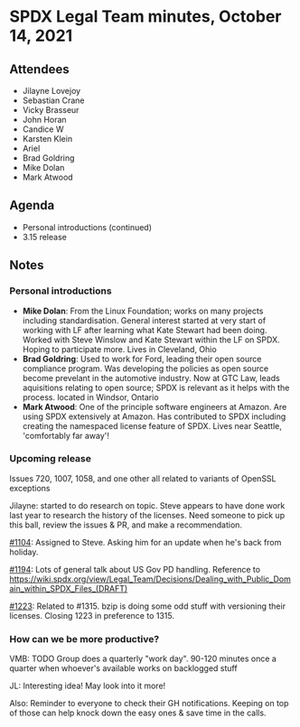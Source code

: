 # SPDX Legal Team minutes, October 14, 2021

## Attendees
* Jilayne Lovejoy
* Sebastian Crane
* Vicky Brasseur
* John Horan
* Candice W
* Karsten Klein
* Ariel
* Brad Goldring
* Mike Dolan
* Mark Atwood

## Agenda

* Personal introductions (continued)
* 3.15 release

## Notes

### Personal introductions

* **Mike Dolan**: From the Linux Foundation; works on many projects including standardisation. General interest started at very start of working with LF after learning what Kate Stewart had been doing. Worked with Steve Winslow and Kate Stewart within the LF on SPDX. Hoping to participate more. Lives in Cleveland, Ohio
* **Brad Goldring**: Used to work for Ford, leading their open source compliance program. Was developing the policies as open source become prevelant in the automotive industry. Now at GTC Law, leads aquisitions relating to open source; SPDX is relevant as it helps with the process. located in Windsor, Ontario
* **Mark Atwood**: One of the principle software engineers at Amazon. Are using SPDX extensively at Amazon. Has contributed to SPDX including creating the namespaced license feature of SPDX. Lives near Seattle, 'comfortably far away'!


### Upcoming release

Issues 720, 1007, 1058, and one other all related to variants of OpenSSL exceptions

Jilayne: started to do research on topic. Steve appears to have done work last year to research the history of the licenses. Need someone to pick up this ball, review the issues & PR, and make a recommendation.

[#1104](https://github.com/spdx/license-list-XML/issues/1104): Assigned to Steve. Asking him for an update when he's back from holiday.

[#1194](https://github.com/spdx/license-list-XML/issues/1194): Lots of general talk about US Gov PD handling. Reference to https://wiki.spdx.org/view/Legal_Team/Decisions/Dealing_with_Public_Domain_within_SPDX_Files_(DRAFT)

[#1223](https://github.com/spdx/license-list-XML/issues/1223): Related to #1315. bzip is doing some odd stuff with versioning their licenses. Closing 1223 in preference to 1315.

### How can we be more productive?

VMB: TODO Group does a quarterly "work day". 90-120 minutes once a quarter when whoever's available works on backlogged stuff

JL: Interesting idea! May look into it more!

Also: Reminder to everyone to check their GH notifications. Keeping on top of those can help knock down the easy ones & save time in the calls.
